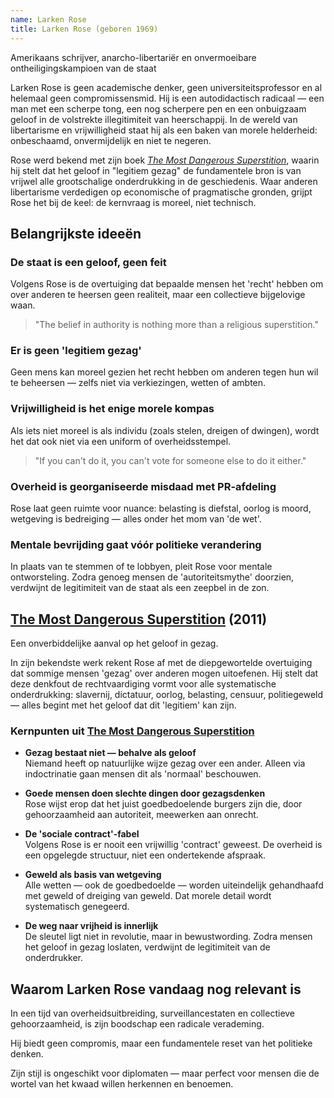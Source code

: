 ```yaml
---
name: Larken Rose
title: Larken Rose (geboren 1969)
---
```


Amerikaans schrijver, anarcho-libertariër en onvermoeibare ontheiligingskampioen van de staat

Larken Rose is geen academische denker, geen universiteitsprofessor en al helemaal geen compromissensmid. Hij is een autodidactisch radicaal — een man met een scherpe tong, een nog scherpere pen en een onbuigzaam geloof in de volstrekte illegitimiteit van heerschappij. In de wereld van libertarisme en vrijwilligheid staat hij als een baken van morele helderheid: onbeschaamd, onvermijdelijk en niet te negeren.

Rose werd bekend met zijn boek [*The Most Dangerous Superstition*](/bibliotheek/the-most-dangerous-superstition), waarin hij stelt dat het geloof in "legitiem gezag" de fundamentele bron is van vrijwel alle grootschalige onderdrukking in de geschiedenis. Waar anderen libertarisme verdedigen op economische of pragmatische gronden, grijpt Rose het bij de keel: de kernvraag is moreel, niet technisch.

## Belangrijkste ideeën

### De staat is een geloof, geen feit
Volgens Rose is de overtuiging dat bepaalde mensen het 'recht' hebben om over anderen te heersen geen realiteit, maar een collectieve bijgelovige waan.

> "The belief in authority is nothing more than a religious superstition."

### Er is geen 'legitiem gezag'
Geen mens kan moreel gezien het recht hebben om anderen tegen hun wil te beheersen — zelfs niet via verkiezingen, wetten of ambten.

### Vrijwilligheid is het enige morele kompas
Als iets niet moreel is als individu (zoals stelen, dreigen of dwingen), wordt het dat ook niet via een uniform of overheidsstempel.

> "If you can't do it, you can't vote for someone else to do it either."

### Overheid is georganiseerde misdaad met PR-afdeling
Rose laat geen ruimte voor nuance: belasting is diefstal, oorlog is moord, wetgeving is bedreiging — alles onder het mom van 'de wet'.

### Mentale bevrijding gaat vóór politieke verandering
In plaats van te stemmen of te lobbyen, pleit Rose voor mentale ontworsteling. Zodra genoeg mensen de 'autoriteitsmythe' doorzien, verdwijnt de legitimiteit van de staat als een zeepbel in de zon.

## [The Most Dangerous Superstition](/bibliotheek/the-most-dangerous-superstition) (2011)
Een onverbiddelijke aanval op het geloof in gezag.

In zijn bekendste werk rekent Rose af met de diepgewortelde overtuiging dat sommige mensen 'gezag' over anderen mogen uitoefenen. Hij stelt dat deze denkfout de rechtvaardiging vormt voor alle systematische onderdrukking: slavernij, dictatuur, oorlog, belasting, censuur, politiegeweld — alles begint met het geloof dat dit 'legitiem' kan zijn.

### Kernpunten uit [The Most Dangerous Superstition](/bibliotheek/the-most-dangerous-superstition)

- **Gezag bestaat niet — behalve als geloof**  
  Niemand heeft op natuurlijke wijze gezag over een ander. Alleen via indoctrinatie gaan mensen dit als 'normaal' beschouwen.

- **Goede mensen doen slechte dingen door gezagsdenken**  
  Rose wijst erop dat het juist goedbedoelende burgers zijn die, door gehoorzaamheid aan autoriteit, meewerken aan onrecht.

- **De 'sociale contract'-fabel**  
  Volgens Rose is er nooit een vrijwillig 'contract' geweest. De overheid is een opgelegde structuur, niet een ondertekende afspraak.

- **Geweld als basis van wetgeving**  
  Alle wetten — ook de goedbedoelde — worden uiteindelijk gehandhaafd met geweld of dreiging van geweld. Dat morele detail wordt systematisch genegeerd.

- **De weg naar vrijheid is innerlijk**  
  De sleutel ligt niet in revolutie, maar in bewustwording. Zodra mensen het geloof in gezag loslaten, verdwijnt de legitimiteit van de onderdrukker.

## Waarom Larken Rose vandaag nog relevant is

In een tijd van overheidsuitbreiding, surveillancestaten en collectieve gehoorzaamheid, is zijn boodschap een radicale verademing.

Hij biedt geen compromis, maar een fundamentele reset van het politieke denken.

Zijn stijl is ongeschikt voor diplomaten — maar perfect voor mensen die de wortel van het kwaad willen herkennen en benoemen.
